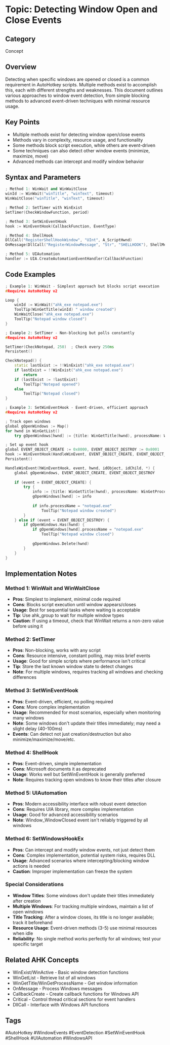 # Topic: Detecting Window Open and Close Events

## Category

Concept

## Overview

Detecting when specific windows are opened or closed is a common requirement in AutoHotkey scripts. Multiple methods exist to accomplish this, each with different strengths and weaknesses. This document outlines various approaches to window event detection, from simple blocking methods to advanced event-driven techniques with minimal resource usage.

## Key Points

- Multiple methods exist for detecting window open/close events
- Methods vary in complexity, resource usage, and functionality
- Some methods block script execution, while others are event-driven
- Some techniques can also detect other window events (minimize, maximize, move)
- Advanced methods can intercept and modify window behavior

## Syntax and Parameters

```cpp
; Method 1: WinWait and WinWaitClose
winId := WinWait("winTitle", "winText", timeout)
WinWaitClose("winTitle", "winText", timeout)

; Method 2: SetTimer with WinExist
SetTimer(CheckWindowFunction, period)

; Method 3: SetWinEventHook
hook := WinEventHook(CallbackFunction, EventType)

; Method 4: ShellHook
DllCall("RegisterShellHookWindow", "UInt", A_ScriptHwnd)
OnMessage(DllCall("RegisterWindowMessage", "Str", "SHELLHOOK"), ShellMessageHandler)

; Method 5: UIAutomation
handler := UIA.CreateAutomationEventHandler(CallbackFunction)
```

## Code Examples

```cpp
; Example 1: WinWait - Simplest approach but blocks script execution
#Requires AutoHotkey v2

Loop {
    winId := WinWait("ahk_exe notepad.exe")
    ToolTip(WinGetTitle(winId) " window created")
    WinWaitClose("ahk_exe notepad.exe")
    ToolTip("Notepad window closed")
}

; Example 2: SetTimer - Non-blocking but polls constantly
#Requires AutoHotkey v2

SetTimer(CheckNotepad, 250)  ; Check every 250ms
Persistent()

CheckNotepad() {
    static lastExist := !!WinExist("ahk_exe notepad.exe")
    if lastExist = !!WinExist("ahk_exe notepad.exe")
        return
    if (lastExist := !lastExist)
        ToolTip("Notepad opened")
    else
        ToolTip("Notepad closed")
}

; Example 3: SetWinEventHook - Event-driven, efficient approach
#Requires AutoHotkey v2

; Track open windows
global gOpenWindows := Map()
for hwnd in WinGetList()
    try gOpenWindows[hwnd] := {title: WinGetTitle(hwnd), processName: WinGetProcessName(hwnd)}

; Set up event hook
global EVENT_OBJECT_CREATE := 0x8000, EVENT_OBJECT_DESTROY := 0x8001
hook := WinEventHook(HandleWinEvent, EVENT_OBJECT_CREATE, EVENT_OBJECT_DESTROY)
Persistent()

HandleWinEvent(hWinEventHook, event, hwnd, idObject, idChild, *) {
    global gOpenWindows, EVENT_OBJECT_CREATE, EVENT_OBJECT_DESTROY
    
    if (event = EVENT_OBJECT_CREATE) {
        try {
            info := {title: WinGetTitle(hwnd), processName: WinGetProcessName(hwnd)}
            gOpenWindows[hwnd] := info
            
            if info.processName = "notepad.exe"
                ToolTip("Notepad window created")
        }
    } else if (event = EVENT_OBJECT_DESTROY) {
        if gOpenWindows.Has(hwnd) {
            if gOpenWindows[hwnd].processName = "notepad.exe"
                ToolTip("Notepad window closed")
                
            gOpenWindows.Delete(hwnd)
        }
    }
}
```

## Implementation Notes

### Method 1: WinWait and WinWaitClose
- **Pros**: Simplest to implement, minimal code required
- **Cons**: Blocks script execution until window appears/closes
- **Usage**: Best for sequential tasks where waiting is acceptable
- **Tip**: Use ahk_group to wait for multiple window types
- **Caution**: If using a timeout, check that WinWait returns a non-zero value before using it

### Method 2: SetTimer
- **Pros**: Non-blocking, works with any script
- **Cons**: Resource intensive, constant polling, may miss brief events
- **Usage**: Good for simple scripts where performance isn't critical
- **Tip**: Store the last known window state to detect changes
- **Note**: For multiple windows, requires tracking all windows and checking differences

### Method 3: SetWinEventHook
- **Pros**: Event-driven, efficient, no polling required
- **Cons**: More complex implementation
- **Usage**: Recommended for most scenarios, especially when monitoring many windows
- **Note**: Some windows don't update their titles immediately; may need a slight delay (40-100ms)
- **Events**: Can detect not just creation/destruction but also minimize/maximize/move/etc.

### Method 4: ShellHook
- **Pros**: Event-driven, simple implementation
- **Cons**: Microsoft documents it as deprecated
- **Usage**: Works well but SetWinEventHook is generally preferred
- **Note**: Requires tracking open windows to know their titles after closure

### Method 5: UIAutomation
- **Pros**: Modern accessibility interface with robust event detection
- **Cons**: Requires UIA library, more complex implementation
- **Usage**: Good for advanced accessibility scenarios
- **Note**: Window_WindowClosed event isn't reliably triggered by all windows

### Method 6: SetWindowsHookEx
- **Pros**: Can intercept and modify window events, not just detect them
- **Cons**: Complex implementation, potential system risks, requires DLL
- **Usage**: Advanced scenarios where intercepting/blocking window actions is needed
- **Caution**: Improper implementation can freeze the system

### Special Considerations
- **Window Titles**: Some windows don't update their titles immediately after creation
- **Multiple Windows**: For tracking multiple windows, maintain a list of open windows
- **Title Tracking**: After a window closes, its title is no longer available; track it beforehand
- **Resource Usage**: Event-driven methods (3-5) use minimal resources when idle
- **Reliability**: No single method works perfectly for all windows; test your specific target

## Related AHK Concepts

- WinExist/WinActive - Basic window detection functions
- WinGetList - Retrieve list of all windows
- WinGetTitle/WinGetProcessName - Get window information
- OnMessage - Process Windows messages
- CallbackCreate - Create callback functions for Windows API
- Critical - Control thread critical sections for event handlers
- DllCall - Interface with Windows API functions

## Tags

#AutoHotkey #WindowEvents #EventDetection #SetWinEventHook #ShellHook #UIAutomation #WindowsAPI